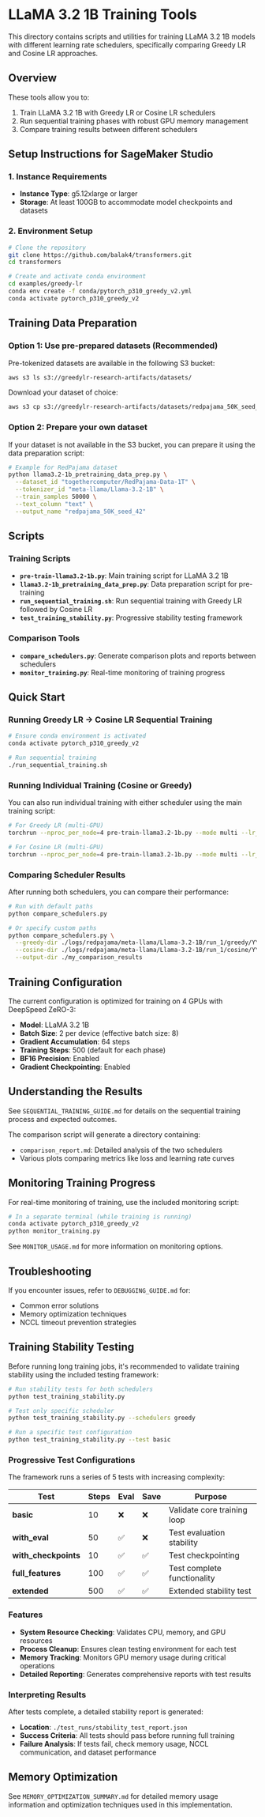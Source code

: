 # LLaMA 3.2 1B Training Tools

This directory contains scripts and utilities for training LLaMA 3.2 1B models with different learning rate schedulers, specifically comparing Greedy LR and Cosine LR approaches.

## Overview

These tools allow you to:
1. Train LLaMA 3.2 1B with Greedy LR or Cosine LR schedulers
2. Run sequential training phases with robust GPU memory management
3. Compare training results between different schedulers

## Setup Instructions for SageMaker Studio

### 1. Instance Requirements

- **Instance Type**: g5.12xlarge or larger
- **Storage**: At least 100GB to accommodate model checkpoints and datasets

### 2. Environment Setup

```bash
# Clone the repository
git clone https://github.com/balak4/transformers.git
cd transformers

# Create and activate conda environment
cd examples/greedy-lr
conda env create -f conda/pytorch_p310_greedy_v2.yml
conda activate pytorch_p310_greedy_v2
```

## Training Data Preparation

### Option 1: Use pre-prepared datasets (Recommended)

Pre-tokenized datasets are available in the following S3 bucket:
```bash
aws s3 ls s3://greedylr-research-artifacts/datasets/
```

Download your dataset of choice:
```bash
aws s3 cp s3://greedylr-research-artifacts/datasets/redpajama_50K_seed_42/ ./datasets/redpajama/redpajama_50K_seed_42/ --recursive
```

### Option 2: Prepare your own dataset

If your dataset is not available in the S3 bucket, you can prepare it using the data preparation script:

```bash
# Example for RedPajama dataset
python llama3.2-1b_pretraining_data_prep.py \
  --dataset_id "togethercomputer/RedPajama-Data-1T" \
  --tokenizer_id "meta-llama/Llama-3.2-1B" \
  --train_samples 50000 \
  --text_column "text" \
  --output_name "redpajama_50K_seed_42"
```

## Scripts

### Training Scripts

- **`pre-train-llama3.2-1b.py`**: Main training script for LLaMA 3.2 1B
- **`llama3.2-1b_pretraining_data_prep.py`**: Data preparation script for pre-training
- **`run_sequential_training.sh`**: Run sequential training with Greedy LR followed by Cosine LR
- **`test_training_stability.py`**: Progressive stability testing framework

### Comparison Tools

- **`compare_schedulers.py`**: Generate comparison plots and reports between schedulers
- **`monitor_training.py`**: Real-time monitoring of training progress

## Quick Start

### Running Greedy LR → Cosine LR Sequential Training

```bash
# Ensure conda environment is activated
conda activate pytorch_p310_greedy_v2

# Run sequential training
./run_sequential_training.sh
```

### Running Individual Training (Cosine or Greedy)

You can also run individual training with either scheduler using the main training script:

```bash
# For Greedy LR (multi-GPU)
torchrun --nproc_per_node=4 pre-train-llama3.2-1b.py --mode multi --lr_scheduler greedy

# For Cosine LR (multi-GPU)
torchrun --nproc_per_node=4 pre-train-llama3.2-1b.py --mode multi --lr_scheduler cosine
```

### Comparing Scheduler Results

After running both schedulers, you can compare their performance:

```bash
# Run with default paths
python compare_schedulers.py

# Or specify custom paths
python compare_schedulers.py \
  --greedy-dir ./logs/redpajama/meta-llama/Llama-3.2-1B/run_1/greedy/YYYY-MM-DD/tensorboard \
  --cosine-dir ./logs/redpajama/meta-llama/Llama-3.2-1B/run_1/cosine/YYYY-MM-DD/tensorboard \
  --output-dir ./my_comparison_results
```

## Training Configuration

The current configuration is optimized for training on 4 GPUs with DeepSpeed ZeRO-3:

- **Model**: LLaMA 3.2 1B
- **Batch Size**: 2 per device (effective batch size: 8)
- **Gradient Accumulation**: 64 steps
- **Training Steps**: 500 (default for each phase)
- **BF16 Precision**: Enabled
- **Gradient Checkpointing**: Enabled

## Understanding the Results

See `SEQUENTIAL_TRAINING_GUIDE.md` for details on the sequential training process and expected outcomes.

The comparison script will generate a directory containing:
- `comparison_report.md`: Detailed analysis of the two schedulers
- Various plots comparing metrics like loss and learning rate curves

## Monitoring Training Progress

For real-time monitoring of training, use the included monitoring script:

```bash
# In a separate terminal (while training is running)
conda activate pytorch_p310_greedy_v2
python monitor_training.py
```

See `MONITOR_USAGE.md` for more information on monitoring options.

## Troubleshooting

If you encounter issues, refer to `DEBUGGING_GUIDE.md` for:
- Common error solutions
- Memory optimization techniques
- NCCL timeout prevention strategies

## Training Stability Testing

Before running long training jobs, it's recommended to validate training stability using the included testing framework:

```bash
# Run stability tests for both schedulers
python test_training_stability.py

# Test only specific scheduler
python test_training_stability.py --schedulers greedy

# Run a specific test configuration
python test_training_stability.py --test basic
```

### Progressive Test Configurations

The framework runs a series of 5 tests with increasing complexity:

| Test | Steps | Eval | Save | Purpose |
|------|-------|------|------|---------|
| **basic** | 10 | ❌ | ❌ | Validate core training loop |
| **with_eval** | 50 | ✅ | ❌ | Test evaluation stability |
| **with_checkpoints** | 10 | ✅ | ✅ | Test checkpointing |
| **full_features** | 100 | ✅ | ✅ | Test complete functionality |
| **extended** | 500 | ✅ | ✅ | Extended stability test |

### Features

- **System Resource Checking**: Validates CPU, memory, and GPU resources
- **Process Cleanup**: Ensures clean testing environment for each test
- **Memory Tracking**: Monitors GPU memory usage during critical operations
- **Detailed Reporting**: Generates comprehensive reports with test results

### Interpreting Results

After tests complete, a detailed stability report is generated:
- **Location**: `./test_runs/stability_test_report.json`
- **Success Criteria**: All tests should pass before running full training
- **Failure Analysis**: If tests fail, check memory usage, NCCL communication, and dataset performance

## Memory Optimization

See `MEMORY_OPTIMIZATION_SUMMARY.md` for detailed memory usage information and optimization techniques used in this implementation.
